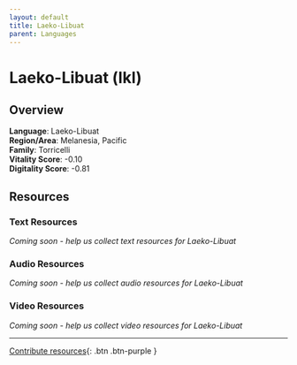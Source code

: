 ```yaml
---
layout: default
title: Laeko-Libuat
parent: Languages
---
```


# Laeko-Libuat (lkl)

## Overview

**Language**: Laeko-Libuat  
**Region/Area**: Melanesia, Pacific  
**Family**: Torricelli  
**Vitality Score**: -0.10  
**Digitality Score**: -0.81  

## Resources

### Text Resources
*Coming soon - help us collect text resources for Laeko-Libuat*

### Audio Resources
*Coming soon - help us collect audio resources for Laeko-Libuat*

### Video Resources
*Coming soon - help us collect video resources for Laeko-Libuat*

---

[Contribute resources](https://fairtrain.github.io/){: .btn .btn-purple }
